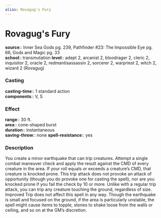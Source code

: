 ```yaml
---
alias: Rovagug's Fury
---
```


# Rovagug's Fury 

**source**:: Inner Sea Gods pg. 239, Pathfinder \#23: The Impossible Eye pg. 66, Gods and Magic pg. 33  
**school**:: transmutation
**level**:: adept 2, arcanist 2, bloodrager 2, cleric 2, inquisitor 2, oracle 2, redmantisassassin 2, sorcerer 2, warpriest 2, witch 2, wizard 2 (Rovagug)

### Casting 

**casting-time**:: 1 standard action  
**components**:: V, S

### Effect 

**range**:: 30 ft.  
**area**:: cone-shaped burst  
**duration**:: instantaneous  
**saving-throw**:: none
**spell-resistance**:: yes

### Description 

You create a minor earthquake that can trip creatures. Attempt a single combat maneuver check and apply the result against the CMD of every creature in the area. If your roll equals or exceeds a creature’s CMD, that creature is knocked prone. This trip attack does not provoke an attack of opportunity (though you do provoke one for casting the spell), nor are you knocked prone if you fail the check by 10 or more. Unlike with a regular trip attack, you can trip any creature touching the ground, regardless of size. Improved Trip does not affect this spell in any way. Though the earthquake is small and focused on the ground, if the area is particularly unstable, the spell might cause items to topple, stones to shake loose from the walls or ceiling, and so on at the GM’s discretion.
